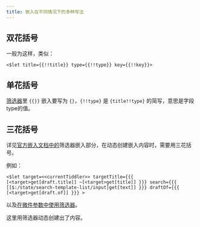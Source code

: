 ```yaml
---
title: 嵌入在不同情况下的多种写法
---
```


## 双花括号

一般为这样，类似：

```tid
<$let title={{!!title}} type={{!!type}} key={{!!key}}> 
```

## 单花括号

[筛选器](#%E7%AD%9B%E9%80%89%E5%99%A8)里 `{{}}` 嵌入要写为 `{}`，`{!!type}` 是 `{title!!type}` 的简写，意思是字段type的值。

## 三花括号

详见[官方嵌入文档中的](https://bramchen.github.io/tw5-docs/zh-Hans/#Transclusion%20in%20WikiText)筛选器嵌入部分，在动态创建嵌入内容时，需要用三花括号。

例如：

```tid
<$let target=<<currentTiddler>> targetTitle={{{ [<target>get[draft.title]] ~[<target>get[title]] }}} search={{{ [[$:/state/search-template-list/input]get[text]] }}} draftOf={{{ [<target>get[draft.of]] }}} >
```

以及[在微件参数中使用筛选器](#%E5%9C%A8%E5%BE%AE%E4%BB%B6%E5%8F%82%E6%95%B0%E4%B8%AD%E4%BD%BF%E7%94%A8%E7%AD%9B%E9%80%89%E5%99%A8)。

这里用筛选器动态创建出了内容。